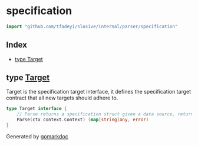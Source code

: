 <!-- Code generated by gomarkdoc. DO NOT EDIT -->

# specification

```go
import "github.com/tfadeyi/slosive/internal/parser/specification"
```

## Index

- [type Target](<#Target>)


<a name="Target"></a>
## type [Target](<https://github.com/tfadeyi/sloth-simple-comments/blob/main/internal/parser/specification/target.go#L10-L13>)

Target is the specification target interface, it defines the specification target contract that all new targets should adhere to.

```go
type Target interface {
    // Parse returns a specification struct given a data source, returns error if parsing fails
    Parse(ctx context.Context) (map[string]any, error)
}
```

Generated by [gomarkdoc](<https://github.com/princjef/gomarkdoc>)

